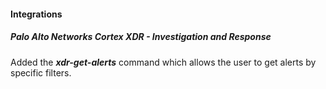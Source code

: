 
#### Integrations
##### Palo Alto Networks Cortex XDR - Investigation and Response
Added the ***xdr-get-alerts*** command which allows the user to get alerts by specific filters.
